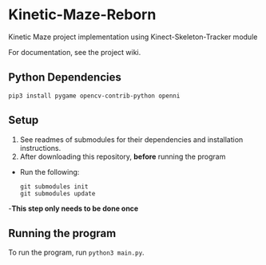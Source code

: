 # Kinetic-Maze-Reborn
Kinetic Maze project implementation using Kinect-Skeleton-Tracker module

For documentation, see the project wiki.

## Python Dependencies
```
pip3 install pygame opencv-contrib-python openni
```

## Setup
1. See readmes of submodules for their dependencies and installation instructions.
2. After downloading this repository, __before__ running the program
  - Run the following:
    ```
    git submodules init
    git submodules update
    ```
  -**This step only needs to be done once**


## Running the program
To run the program, run `python3 main.py`.
